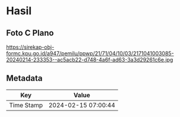 # Hasil

## Foto C Plano

https://sirekap-obj-formc.kpu.go.id/a947/pemilu/ppwp/21/71/04/10/03/2171041003085-20240214-233353--ac5acb22-d748-4a6f-ad63-3a3d29261c6e.jpg


## Metadata

| Key        | Value               |
| ---------- | ------------------- |
| Time Stamp | 2024-02-15 07:00:44 |



